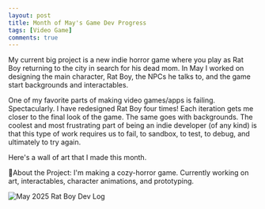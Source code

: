 ```yaml
---
layout: post
title: Month of May's Game Dev Progress
tags: [Video Game]
comments: true
---
```

My current big project is a new indie horror game where you play as Rat Boy returning to the city in search for his dead mom. In May I worked on designing the main character, Rat Boy, the NPCs he talks to, and the game start backgrounds and interactables. 

One of my favorite parts of making video games/apps is failing. Spectacularly. I have redesigned Rat Boy four times! Each iteration gets me closer to the final look of the game. The same goes with backgrounds. The coolest and most frustrating part of being an indie developer (of any kind) is that this type of work requires us to fail, to sandbox, to test, to debug, and ultimately to try again.  

Here's a wall of art that I made this month. 

🤯About the Project: I'm making a cozy-horror game. Currently working on art, interactables, character animations, and prototyping. 

![May 2025 Rat Boy Dev Log](https://github.com/user-attachments/assets/7c31a154-8893-4744-aa27-fa4553bdb180)
